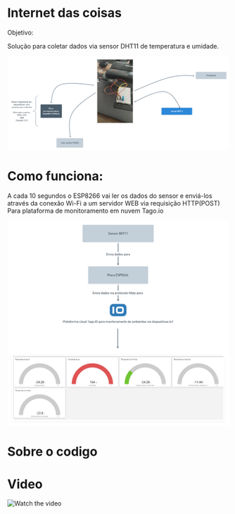 # Internet das coisas

Objetivo:

  Solução para coletar dados via sensor DHT11 de temperatura e umidade.

![Fluxo](/nodemcu.png)

# Como funciona:

A cada 10 segundos o ESP8266 vai ler os dados do sensor e enviá-los 
através da conexão Wi-Fi a um servidor WEB via requisição HTTP(POST) Para
plataforma de monitoramento em nuvem Tago.io

![Fluxo](/img.png)

# Sobre o codigo

# Video

![Watch the video](https://youtu.be/vt5fpE0bzSY)






  



